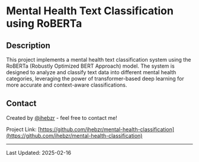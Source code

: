 # Mental Health Text Classification using RoBERTa

## Description

This project implements a mental health text classification system using the RoBERTa (Robustly Optimized BERT Approach) model. The system is designed to analyze and classify text data into different mental health categories, leveraging the power of transformer-based deep learning for more accurate and context-aware classifications.



## Contact

Created by [@ihebzr](https://github.com/ihebzr) - feel free to contact me!

Project Link: [https://github.com/ihebzr/mental-health-classification](https://github.com/ihebzr/mental-health-classification)

---
Last Updated: 2025-02-16
